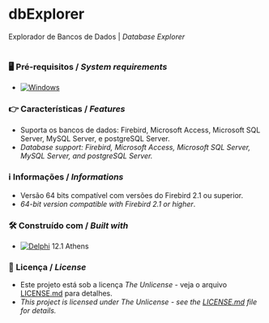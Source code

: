 # dbExplorer


Explorador de Bancos de Dados | *Database Explorer*
<br/>
<br/>
### 🖥️ Pré-requisitos / *System requirements*
*  [![Windows](https://img.shields.io/badge/Windows-0078D6?style=for-the-badge&logo=windows&logoColor=white)](https://www.microsoft.com/windows/)


### 👉 Características / *Features*
* Suporta os bancos de dados: Firebird, Microsoft Access, Microsoft SQL Server, MySQL Server, e postgreSQL Server.
* *Database support: Firebird, Microsoft Access, Microsoft SQL Server, MySQL Server, and postgreSQL Server.*


### ℹ️ Informações / *Informations*
* Versão 64 bits compatível com versões do Firebird 2.1 ou superior.
* *64-bit version compatible with Firebird 2.1 or higher*.

### 🛠️ Construído com / *Built with*
* [![Delphi](https://img.shields.io/badge/-Delphi-E62431?logo=delphi&logoColor=white&style=plastic)](https://www.embarcadero.com/products/delphi) 12.1 Athens


### 📄 Licença / *License*
* Este projeto está sob a licença *The Unlicense* - veja o arquivo [LICENSE.md](https://github.com/laertemjr/dbExplorer/blob/main/LICENSE.md) para detalhes.
* *This project is licensed under *The Unlicense* - see the [LICENSE.md](https://github.com/laertemjr/dbExplorer/blob/main/LICENSE.md) file for details.*
 
